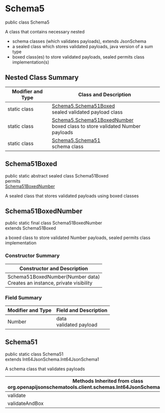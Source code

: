 # Schema5
public class Schema5

A class that contains necessary nested
- schema classes (which validates payloads), extends JsonSchema
- a sealed class which stores validated payloads, java version of a sum type
- boxed class(es) to store validated payloads, sealed permits class implementation(s)

## Nested Class Summary
| Modifier and Type | Class and Description |
| ----------------- | ---------------------- |
| static class | [Schema5.Schema51Boxed](#schema51boxed)<br> sealed validated payload class |
| static class | [Schema5.Schema51BoxedNumber](#schema51boxednumber)<br> boxed class to store validated Number payloads |
| static class | [Schema5.Schema51](#schema51)<br> schema class |

## Schema51Boxed
public static abstract sealed class Schema51Boxed<br>
permits<br>
[Schema51BoxedNumber](#schema51boxednumber)

A sealed class that stores validated payloads using boxed classes

## Schema51BoxedNumber
public static final class Schema51BoxedNumber<br>
extends Schema51Boxed

a boxed class to store validated Number payloads, sealed permits class implementation

### Constructor Summary
| Constructor and Description |
| --------------------------- |
| Schema51BoxedNumber(Number data)<br>Creates an instance, private visibility |

### Field Summary
| Modifier and Type | Field and Description |
| ----------------- | ---------------------- |
| Number | data<br>validated payload |

## Schema51
public static class Schema51<br>
extends Int64JsonSchema.Int64JsonSchema1

A schema class that validates payloads

| Methods Inherited from class org.openapijsonschematools.client.schemas.Int64JsonSchema.Int64JsonSchema1 |
| ------------------------------------------------------------------ |
| validate                                                           |
| validateAndBox                                                     |
